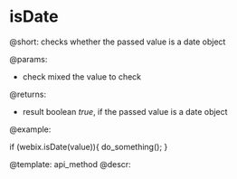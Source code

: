 isDate
=============


@short: checks whether the passed value is a date object
	
@params:
- check		mixed		the value to check

@returns:
- result	boolean	<i>true</i>, if the passed value is a date object

@example:

if (webix.isDate(value)){
	do_something();
}

@template:	api_method
@descr:
